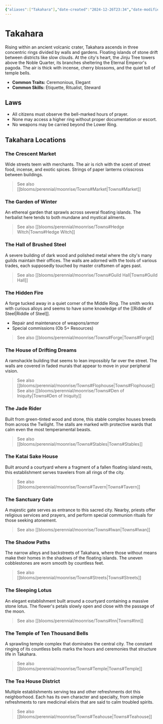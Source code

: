 ```yaml
---
{"aliases":["Takahara"],"date-created":"2024-12-26T23:34","date-modified":"2024-12-27T07:10","dg-publish":true,"tags":["moonrise","moonrise/place","moonrise/the-forest"],"title":"Takahara","dg-path":"moonrise/Takahara.md","permalink":"/moonrise/takahara/","dgPassFrontmatter":true,"updated":"2024-12-27T07:10"}
---
```



# Takahara

Rising within an ancient volcanic crater, Takahara ascends in three concentric rings divided by walls and gardens. Floating islands of stone drift between districts like slow clouds. At the city's heart, the Jinju Tree towers above the Noble Quarter, its branches sheltering the Eternal Emperor's pagoda. The air is thick with incense, cherry blossoms, and the quiet toll of temple bells.

- **Common Traits:** Ceremonious, Elegant
- **Common Skills:** Etiquette, Ritualist, Steward

## Laws

- All citizens must observe the bell-marked hours of prayer.
- None may access a higher ring without proper documentation or escort.
- No weapons may be carried beyond the Lower Ring.

## Takahara Locations

### The Crescent Market

Wide streets teem with merchants. The air is rich with the scent of street food, incense, and exotic spices. Strings of paper lanterns crisscross between buildings.

> See also [[blooms/perennial/moonrise/Towns#Market\|Towns#Market]]

### The Garden of Winter

An ethereal garden that sprawls across several floating islands. The herbalist here tends to both mundane and mystical ailments.

> See also [[blooms/perennial/moonrise/Towns#Hedge Witch\|Towns#Hedge Witch]]

### The Hall of Brushed Steel

A severe building of dark wood and polished metal where the city's many guilds maintain their offices. The walls are adorned with the tools of various trades, each supposedly touched by master craftsmen of ages past.

> See also [[blooms/perennial/moonrise/Towns#Guild Hall\|Towns#Guild Hall]]

### The Hidden Fire

A forge tucked away in a quiet corner of the Middle Ring. The smith works with curious alloys and seems to have some knowledge of the [[Riddle of Steel\|Riddle of Steel]].

- Repair and maintenance of weapons/armor
- Special commissions (Ob 5+ Resources)

> See also [[blooms/perennial/moonrise/Towns#Forge\|Towns#Forge]]

### The House of Drifting Dreams

A ramshackle building that seems to lean impossibly far over the street. The walls are covered in faded murals that appear to move in your peripheral vision.

> See also [[blooms/perennial/moonrise/Towns#Flophouse\|Towns#Flophouse]]
> See also [[blooms/perennial/moonrise/Towns#Den of Iniquity\|Towns#Den of Iniquity]]

### The Jade Rider

Built from green-tinted wood and stone, this stable complex houses breeds from across the Twilight. The stalls are marked with protective wards that calm even the most temperamental beasts.

> See also [[blooms/perennial/moonrise/Towns#Stables\|Towns#Stables]]

### The Katai Sake House

Built around a courtyard where a fragment of a fallen floating island rests, this establishment serves travelers from all rings of the city.

> See also [[blooms/perennial/moonrise/Towns#Tavern\|Towns#Tavern]]

### The Sanctuary Gate

A majestic gate serves as entrance to this sacred city. Nearby, priests offer religious services and prayers, and perform special communion rituals for those seeking atonement.

> See also [[blooms/perennial/moonrise/Towns#Iwan\|Towns#Iwan]]

### The Shadow Paths

The narrow alleys and backstreets of Takahara, where those without means make their homes in the shadows of the floating islands. The uneven cobblestones are worn smooth by countless feet.

> See also [[blooms/perennial/moonrise/Towns#Streets\|Towns#Streets]]

### The Sleeping Lotus

An elegant establishment built around a courtyard containing a massive stone lotus. The flower's petals slowly open and close with the passage of the moon.

> See also [[blooms/perennial/moonrise/Towns#Inn\|Towns#Inn]]

### The Temple of Ten Thousand Bells

A sprawling temple complex that dominates the central city. The constant ringing of its countless bells marks the hours and ceremonies that structure life in Takahara.

> See also [[blooms/perennial/moonrise/Towns#Temple\|Towns#Temple]]

### The Tea House District

Multiple establishments serving tea and other refreshments dot this neighborhood. Each has its own character and specialty, from simple refreshments to rare medicinal elixirs that are said to calm troubled spirits.

> See also [[blooms/perennial/moonrise/Towns#Teahouse\|Towns#Teahouse]]
